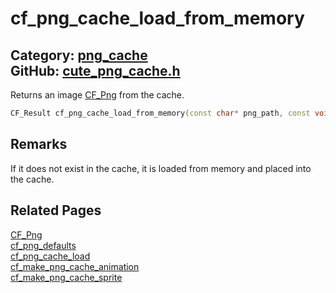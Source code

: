 [](../header.md ':include')

# cf_png_cache_load_from_memory

Category: [png_cache](/api_reference?id=png_cache)  
GitHub: [cute_png_cache.h](https://github.com/RandyGaul/cute_framework/blob/master/include/cute_png_cache.h)  
---

Returns an image [CF_Png](/png_cache/cf_png.md) from the cache.

```cpp
CF_Result cf_png_cache_load_from_memory(const char* png_path, const void* memory, size_t size, CF_Png* png /*= NULL*/);
```

## Remarks

If it does not exist in the cache, it is loaded from memory and placed into the cache.

## Related Pages

[CF_Png](/png_cache/cf_png.md)  
[cf_png_defaults](/png_cache/cf_png_defaults.md)  
[cf_png_cache_load](/png_cache/cf_png_cache_load.md)  
[cf_make_png_cache_animation](/png_cache/cf_make_png_cache_animation.md)  
[cf_make_png_cache_sprite](/png_cache/cf_make_png_cache_sprite.md)  
